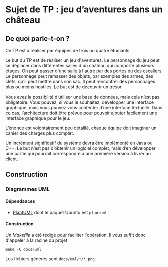 # Sujet de TP : jeu d’aventures dans un château

## De quoi parle-t-on ?

Ce TP est à réaliser par équipes de trois ou quatre étudiants.

Le but du TP est de réaliser un jeu d'aventures.
Le personnage du jeu peut se déplacer dans différentes salles d'un château qui comporte plusieurs étages.
On peut passer d'une salle à l'autre par des portes ou des escaliers.
Le personnage peut ramasser des objets, par exemples des armes, des clefs, qu’il peut mettre dans son sac.
Il peut rencontrer des personnages plus ou moins hostiles.
Le but est de découvrir un trésor.

Vous avez la possibilité d’utiliser une base de données, mais cela n’est pas obligatoire.
Vous pouvez, si vous le souhaitez, développer une interface graphique, mais vous pouvez vous contenter d’une interface textuelle.
Dans ce cas, l’architecture doit être prévue pour pouvoir ajouter facilement une interface graphique pour le jeu.

L’énoncé est volontairement peu détaillé, chaque équipe doit imaginer un cahier des charges plus complet.

Un incrément significatif du système devra être implémenté en Java ou C++.
Le but n’est pas d’obtenir un logiciel complet, mais d’en développer une partie qui pourrait correspondre à une première version à livrer au client.

## Construction

### Diagrammes UML

#### Dépendances

- [PlantUML](https://plantuml.com/fr/) dont le paquet Ubuntu est `plantuml`

#### Construction

Un _Makefile_ a été rédigé pour faciliter l'opération.
Il vous suffit donc d'appeler à la racine du projet

```console
make -C docs/uml
```

Les fichiers générés sont `docs/uml/*/*.png`.
